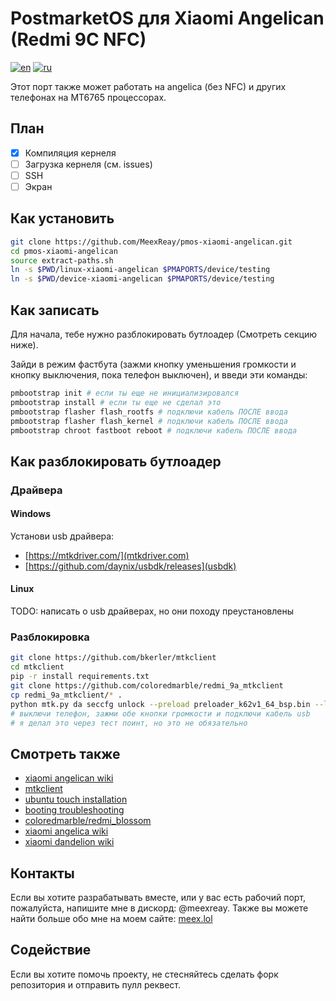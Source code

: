 # PostmarketOS для Xiaomi Angelican (Redmi 9C NFC)

[![en](https://img.shields.io/badge/lang-en-red.svg)](README.md)
[![ru](https://img.shields.io/badge/lang-ru-green.svg)](README.ru.md)

Этот порт также может работать на angelica (без NFC) и других телефонах на MT6765 процессорах.

## План

- [x] Компиляция кернеля
- [ ] Загрузка кернеля (см. issues)
- [ ] SSH
- [ ] Экран

## Как установить

```bash
git clone https://github.com/MeexReay/pmos-xiaomi-angelican.git
cd pmos-xiaomi-angelican
source extract-paths.sh
ln -s $PWD/linux-xiaomi-angelican $PMAPORTS/device/testing
ln -s $PWD/device-xiaomi-angelican $PMAPORTS/device/testing
```

## Как записать

Для начала, тебе нужно разблокировать бутлоадер (Смотреть секцию ниже).

Зайди в режим фастбута (зажми кнопку уменьшения громкости и кнопку выключения, пока телефон выключен), и введи эти команды:

```bash
pmbootstrap init # если ты еще не инициализировался
pmbootstrap install # если ты еще не сделал это
pmbootstrap flasher flash_rootfs # подключи кабель ПОСЛЕ ввода
pmbootstrap flasher flash_kernel # подключи кабель ПОСЛЕ ввода
pmbootstrap chroot fastboot reboot # подключи кабель ПОСЛЕ ввода
```

## Как разблокировать бутлоадер

### Драйвера

#### Windows

Установи usb драйвера:

- [https://mtkdriver.com/](mtkdriver.com)
- [https://github.com/daynix/usbdk/releases](usbdk)

#### Linux

TODO: написать о usb драйверах, но они походу преустановлены

### Разблокировка

```bash
git clone https://github.com/bkerler/mtkclient
cd mtkclient
pip -r install requirements.txt
git clone https://github.com/coloredmarble/redmi_9a_mtkclient
cp redmi_9a_mtkclient/* .
python mtk.py da seccfg unlock --preload preloader_k62v1_64_bsp.bin --loader n.bin
# выключи телефон, зажми обе кнопки громкости и подключи кабель usb
# я делал это через тест поинт, но это не обязательно
```

## Смотреть также

- [xiaomi angelican wiki](https://wiki.postmarketos.org/wiki/Xiaomi_Redmi_9C_NFC_(xiaomi-angelican))
- [mtkclient](https://github.com/bkerler/mtkclient)
- [ubuntu touch installation](https://gist.github.com/sivinnguyen/a6f65c5af9198d40d396e11048512347)
- [booting troubleshooting](https://wiki.postmarketos.org/wiki/Troubleshooting_on-device_issues/Booting_problems)
- [coloredmarble/redmi_blossom](https://github.com/coloredmarble/redmi_blossom)
- [xiaomi angelica wiki](https://wiki.postmarketos.org/wiki/Xiaomi_Redmi_9C_(xiaomi-angelica))
- [xiaomi dandelion wiki](https://wiki.postmarketos.org/wiki/Xiaomi_Redmi_9A_(xiaomi-dandelion))

## Контакты

Если вы хотите разрабатывать вместе, или у вас есть рабочий порт, пожалуйста, напишите мне в дискорд: @meexreay. Также вы можете найти больше обо мне на моем сайте: [meex.lol](https://meex.lol/about)

## Содействие

Если вы хотите помочь проекту, не стесняйтесь сделать форк репозитория и отправить пулл реквест.
